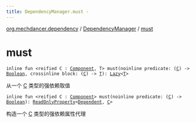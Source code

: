 ```yaml
---
title: DependencyManager.must - 
---
```


[org.mechdancer.dependency](../index.html) / [DependencyManager](index.html) / [must](./must.html)

# must

`inline fun <reified C : `[`Component`](../-component/index.html)`, T> must(noinline predicate: (`[`C`](must.html#C)`) -> `[`Boolean`](https://kotlinlang.org/api/latest/jvm/stdlib/kotlin/-boolean/index.html)`, crossinline block: (`[`C`](must.html#C)`) -> `[`T`](must.html#T)`): `[`Lazy`](https://kotlinlang.org/api/latest/jvm/stdlib/kotlin/-lazy/index.html)`<`[`T`](must.html#T)`>`

从一个 [C](must.html#C) 类型的强依赖取值

`inline fun <reified C : `[`Component`](../-component/index.html)`> must(noinline predicate: (`[`C`](must.html#C)`) -> `[`Boolean`](https://kotlinlang.org/api/latest/jvm/stdlib/kotlin/-boolean/index.html)`): `[`ReadOnlyProperty`](https://kotlinlang.org/api/latest/jvm/stdlib/kotlin.properties/-read-only-property/index.html)`<`[`Dependent`](../-dependent/index.html)`, `[`C`](must.html#C)`>`

构造一个 [C](must.html#C) 类型的强依赖属性代理

